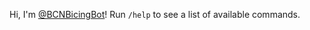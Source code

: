Hi, I'm [@BCNBicingBot](https://t.me/BCNBicingBot)!  Run `/help` to see a list of available commands.